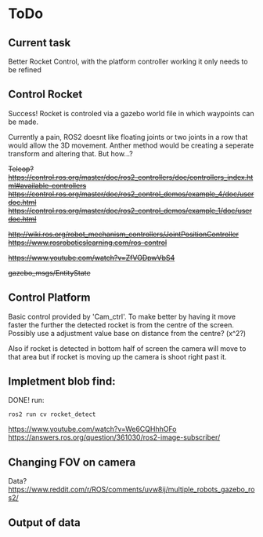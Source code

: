 # ToDo

## Current task
Better Rocket Control, with the platform controller working it only needs to be refined 

## Control Rocket
<p>Success! Rocket is controled via a gazebo world file in which waypoints can be made.</p>


~~<p>Currently a pain, ROS2 doesnt like floating joints or two joints in a row that would allow the 3D movement. Anther method would be creating a seperate transform and altering that. But how...?~~</p>
~~Teleop?~~
~~https://control.ros.org/master/doc/ros2_controllers/doc/controllers_index.html#available-controllers~~
    ~~https://control.ros.org/master/doc/ros2_control_demos/example_4/doc/userdoc.html~~
    ~~https://control.ros.org/master/doc/ros2_control_demos/example_1/doc/userdoc.html~~

~~http://wiki.ros.org/robot_mechanism_controllers/JointPositionController~~
~~https://www.rosroboticslearning.com/ros-control~~


~~https://www.youtube.com/watch?v=ZfVODpwVbS4~~


~~gazebo_msgs/EntityState~~


## Control Platform
Basic control provided by 'Cam_ctrl'. To make better by having it move faster the further the detected rocket is from the centre of the screen. Possibly use a adjustment value base on distance from the centre? (x^2?)

Also if rocket is detected in bottom half of screen the camera will move to that area but if rocket is moving up the camera is shoot right past it.

## Impletment blob find: 
DONE! run:
```
ros2 run cv rocket_detect
```

https://www.youtube.com/watch?v=We6CQHhhOFo
https://answers.ros.org/question/361030/ros2-image-subscriber/

## Changing FOV on camera

Data?
https://www.reddit.com/r/ROS/comments/uvw8ij/multiple_robots_gazebo_ros2/

## Output of data
